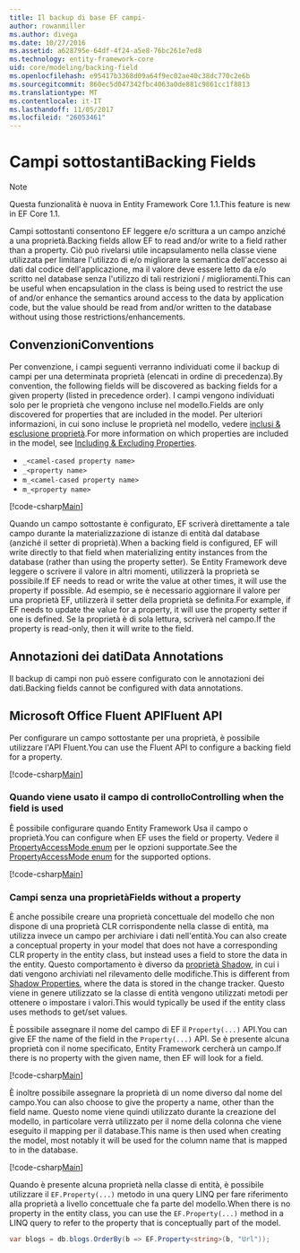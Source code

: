 ```yaml
---
title: Il backup di base EF campi-
author: rowanmiller
ms.author: divega
ms.date: 10/27/2016
ms.assetid: a628795e-64df-4f24-a5e8-76bc261e7ed8
ms.technology: entity-framework-core
uid: core/modeling/backing-field
ms.openlocfilehash: e95417b3368d09a64f9ec02ae40c38dc770c2e6b
ms.sourcegitcommit: 860ec5d047342fbc4063a0de881c9861cc1f8813
ms.translationtype: MT
ms.contentlocale: it-IT
ms.lasthandoff: 11/05/2017
ms.locfileid: "26053461"
---
```

# <a name="backing-fields"></a><span data-ttu-id="f9e59-102">Campi sottostanti</span><span class="sxs-lookup"><span data-stu-id="f9e59-102">Backing Fields</span></span>

> [!NOTE]  
> <span data-ttu-id="f9e59-103">Questa funzionalità è nuova in Entity Framework Core 1.1.</span><span class="sxs-lookup"><span data-stu-id="f9e59-103">This feature is new in EF Core 1.1.</span></span>

<span data-ttu-id="f9e59-104">Campi sottostanti consentono EF leggere e/o scrittura a un campo anziché a una proprietà.</span><span class="sxs-lookup"><span data-stu-id="f9e59-104">Backing fields allow EF to read and/or write to a field rather than a property.</span></span> <span data-ttu-id="f9e59-105">Ciò può rivelarsi utile incapsulamento nella classe viene utilizzata per limitare l'utilizzo di e/o migliorare la semantica dell'accesso ai dati dal codice dell'applicazione, ma il valore deve essere letto da e/o scritto nel database senza l'utilizzo di tali restrizioni / miglioramenti.</span><span class="sxs-lookup"><span data-stu-id="f9e59-105">This can be useful when encapsulation in the class is being used to restrict the use of and/or enhance the semantics around access to the data by application code, but the value should be read from and/or written to the database without using those restrictions/enhancements.</span></span>

## <a name="conventions"></a><span data-ttu-id="f9e59-106">Convenzioni</span><span class="sxs-lookup"><span data-stu-id="f9e59-106">Conventions</span></span>

<span data-ttu-id="f9e59-107">Per convenzione, i campi seguenti verranno individuati come il backup di campi per una determinata proprietà (elencati in ordine di precedenza).</span><span class="sxs-lookup"><span data-stu-id="f9e59-107">By convention, the following fields will be discovered as backing fields for a given property (listed in precedence order).</span></span> <span data-ttu-id="f9e59-108">I campi vengono individuati solo per le proprietà che vengono incluse nel modello.</span><span class="sxs-lookup"><span data-stu-id="f9e59-108">Fields are only discovered for properties that are included in the model.</span></span> <span data-ttu-id="f9e59-109">Per ulteriori informazioni, in cui sono incluse le proprietà nel modello, vedere [inclusi & esclusione proprietà](included-properties.md).</span><span class="sxs-lookup"><span data-stu-id="f9e59-109">For more information on which properties are included in the model, see [Including & Excluding Properties](included-properties.md).</span></span>

* `_<camel-cased property name>`
* `_<property name>`
* `m_<camel-cased property name>`
* `m_<property name>`

[!code-csharp[Main](../../../samples/core/Modeling/Conventions/Samples/BackingField.cs#Sample)]

<span data-ttu-id="f9e59-110">Quando un campo sottostante è configurato, EF scriverà direttamente a tale campo durante la materializzazione di istanze di entità dal database (anziché il setter di proprietà).</span><span class="sxs-lookup"><span data-stu-id="f9e59-110">When a backing field is configured, EF will write directly to that field when materializing entity instances from the database (rather than using the property setter).</span></span> <span data-ttu-id="f9e59-111">Se Entity Framework deve leggere o scrivere il valore in altri momenti, utilizzerà la proprietà se possibile.</span><span class="sxs-lookup"><span data-stu-id="f9e59-111">If EF needs to read or write the value at other times, it will use the property if possible.</span></span> <span data-ttu-id="f9e59-112">Ad esempio, se è necessario aggiornare il valore per una proprietà EF, utilizzerà il setter della proprietà se definita.</span><span class="sxs-lookup"><span data-stu-id="f9e59-112">For example, if EF needs to update the value for a property, it will use the property setter if one is defined.</span></span> <span data-ttu-id="f9e59-113">Se la proprietà è di sola lettura, scriverà nel campo.</span><span class="sxs-lookup"><span data-stu-id="f9e59-113">If the property is read-only, then it will write to the field.</span></span>

## <a name="data-annotations"></a><span data-ttu-id="f9e59-114">Annotazioni dei dati</span><span class="sxs-lookup"><span data-stu-id="f9e59-114">Data Annotations</span></span>

<span data-ttu-id="f9e59-115">Il backup di campi non può essere configurato con le annotazioni dei dati.</span><span class="sxs-lookup"><span data-stu-id="f9e59-115">Backing fields cannot be configured with data annotations.</span></span>

## <a name="fluent-api"></a><span data-ttu-id="f9e59-116">Microsoft Office Fluent API</span><span class="sxs-lookup"><span data-stu-id="f9e59-116">Fluent API</span></span>

<span data-ttu-id="f9e59-117">Per configurare un campo sottostante per una proprietà, è possibile utilizzare l'API Fluent.</span><span class="sxs-lookup"><span data-stu-id="f9e59-117">You can use the Fluent API to configure a backing field for a property.</span></span>

[!code-csharp[Main](../../../samples/core/Modeling/FluentAPI/Samples/BackingField.cs#Sample)]

### <a name="controlling-when-the-field-is-used"></a><span data-ttu-id="f9e59-118">Quando viene usato il campo di controllo</span><span class="sxs-lookup"><span data-stu-id="f9e59-118">Controlling when the field is used</span></span>

<span data-ttu-id="f9e59-119">È possibile configurare quando Entity Framework Usa il campo o proprietà.</span><span class="sxs-lookup"><span data-stu-id="f9e59-119">You can configure when EF uses the field or property.</span></span> <span data-ttu-id="f9e59-120">Vedere il [PropertyAccessMode enum](https://docs.microsoft.com/dotnet/api/microsoft.entityframeworkcore.propertyaccessmode) per le opzioni supportate.</span><span class="sxs-lookup"><span data-stu-id="f9e59-120">See the [PropertyAccessMode enum](https://docs.microsoft.com/dotnet/api/microsoft.entityframeworkcore.propertyaccessmode) for the supported options.</span></span>

[!code-csharp[Main](../../../samples/core/Modeling/FluentAPI/Samples/BackingFieldAccessMode.cs#Sample)]

### <a name="fields-without-a-property"></a><span data-ttu-id="f9e59-121">Campi senza una proprietà</span><span class="sxs-lookup"><span data-stu-id="f9e59-121">Fields without a property</span></span>

<span data-ttu-id="f9e59-122">È anche possibile creare una proprietà concettuale del modello che non dispone di una proprietà CLR corrispondente nella classe di entità, ma utilizza invece un campo per archiviare i dati nell'entità.</span><span class="sxs-lookup"><span data-stu-id="f9e59-122">You can also create a conceptual property in your model that does not have a corresponding CLR property in the entity class, but instead uses a field to store the data in the entity.</span></span> <span data-ttu-id="f9e59-123">Questo comportamento è diverso da [proprietà Shadow](shadow-properties.md), in cui i dati vengono archiviati nel rilevamento delle modifiche.</span><span class="sxs-lookup"><span data-stu-id="f9e59-123">This is different from [Shadow Properties](shadow-properties.md), where the data is stored in the change tracker.</span></span> <span data-ttu-id="f9e59-124">Questo viene in genere utilizzato se la classe di entità vengono utilizzati metodi per ottenere o impostare i valori.</span><span class="sxs-lookup"><span data-stu-id="f9e59-124">This would typically be used if the entity class uses methods to get/set values.</span></span>

<span data-ttu-id="f9e59-125">È possibile assegnare il nome del campo di EF il `Property(...)` API.</span><span class="sxs-lookup"><span data-stu-id="f9e59-125">You can give EF the name of the field in the `Property(...)` API.</span></span> <span data-ttu-id="f9e59-126">Se è presente alcuna proprietà con il nome specificato, Entity Framework cercherà un campo.</span><span class="sxs-lookup"><span data-stu-id="f9e59-126">If there is no property with the given name, then EF will look for a field.</span></span>

[!code-csharp[Main](../../../samples/core/Modeling/FluentAPI/Samples/BackingFieldNoProperty.cs#Sample)]

<span data-ttu-id="f9e59-127">È inoltre possibile assegnare la proprietà di un nome diverso dal nome del campo.</span><span class="sxs-lookup"><span data-stu-id="f9e59-127">You can also choose to give the property a name, other than the field name.</span></span> <span data-ttu-id="f9e59-128">Questo nome viene quindi utilizzato durante la creazione del modello, in particolare verrà utilizzato per il nome della colonna che viene eseguito il mapping per il database.</span><span class="sxs-lookup"><span data-stu-id="f9e59-128">This name is then used when creating the model, most notably it will be used for the column name that is mapped to in the database.</span></span>

[!code-csharp[Main](../../../samples/core/Modeling/FluentAPI/Samples/BackingFieldConceptualProperty.cs#Sample)]

<span data-ttu-id="f9e59-129">Quando è presente alcuna proprietà nella classe di entità, è possibile utilizzare il `EF.Property(...)` metodo in una query LINQ per fare riferimento alla proprietà a livello concettuale che fa parte del modello.</span><span class="sxs-lookup"><span data-stu-id="f9e59-129">When there is no property in the entity class, you can use the `EF.Property(...)` method in a LINQ query to refer to the property that is conceptually part of the model.</span></span>

``` csharp
var blogs = db.blogs.OrderBy(b => EF.Property<string>(b, "Url"));
```
